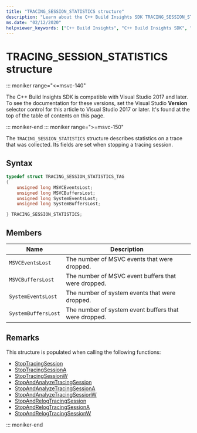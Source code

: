 ```yaml
---
title: "TRACING_SESSION_STATISTICS structure"
description: "Learn about the C++ Build Insights SDK TRACING_SESSION_STATISTICS structure reference."
ms.date: "02/12/2020"
helpviewer_keywords: ["C++ Build Insights", "C++ Build Insights SDK", "TRACING_SESSION_STATISTICS", "throughput analysis", "build time analysis", "vcperf.exe"]
---
```

# TRACING_SESSION_STATISTICS structure

::: moniker range="<=msvc-140"

The C++ Build Insights SDK is compatible with Visual Studio 2017 and later. To see the documentation for these versions, set the Visual Studio **Version** selector control for this article to Visual Studio 2017 or later. It's found at the top of the table of contents on this page.

::: moniker-end
::: moniker range=">=msvc-150"

The `TRACING_SESSION_STATISTICS` structure describes statistics on a trace that was collected. Its fields are set when stopping a tracing session.

## Syntax

```cpp
typedef struct TRACING_SESSION_STATISTICS_TAG
{
    unsigned long MSVCEventsLost;
    unsigned long MSVCBuffersLost;
    unsigned long SystemEventsLost;
    unsigned long SystemBuffersLost;

} TRACING_SESSION_STATISTICS;
```

## Members

| Name | Description |
|--|--|
| `MSVCEventsLost` | The number of MSVC events that were dropped. |
| `MSVCBuffersLost` | The number of MSVC event buffers that were dropped. |
| `SystemEventsLost` | The number of system events that were dropped. |
| `SystemBuffersLost` | The number of system event buffers that were dropped. |

## Remarks

This structure is populated when calling the following functions:

- [StopTracingSession](../functions/stop-tracing-session.md)
- [StopTracingSessionA](../functions/stop-tracing-session-a.md)
- [StopTracingSessionW](../functions/stop-tracing-session-w.md)
- [StopAndAnalyzeTracingSession](../functions/stop-and-analyze-tracing-session.md)
- [StopAndAnalyzeTracingSessionA](../functions/stop-and-analyze-tracing-session-a.md)
- [StopAndAnalyzeTracingSessionW](../functions/stop-and-analyze-tracing-session-w.md)
- [StopAndRelogTracingSession](../functions/stop-and-relog-tracing-session.md)
- [StopAndRelogTracingSessionA](../functions/stop-and-relog-tracing-session-a.md)
- [StopAndRelogTracingSessionW](../functions/stop-and-relog-tracing-session-w.md)

::: moniker-end

